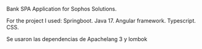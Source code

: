 Bank SPA Application for Sophos Solutions.

For the project I used: 
Springboot.
Java 17.
Angular framework.
Typescript.
CSS.

Se usaron las dependencias de Apachelang 3 y lombok
